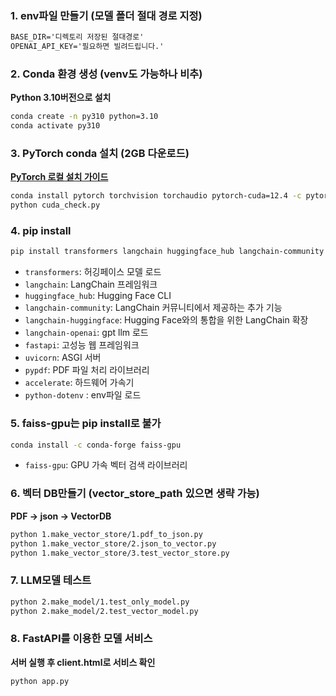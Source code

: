 <!-- 설명서.md -->

### 1. env파일 만들기 (모델 폴더 절대 경로 지정)
```txt
BASE_DIR='디렉토리 저장된 절대경로'
OPENAI_API_KEY='필요하면 빌려드립니다.'
```


### 2. Conda 환경 생성 (venv도 가능하나 비추)
**Python 3.10버전으로 설치**
```bash
conda create -n py310 python=3.10
conda activate py310
```


### 3. PyTorch conda 설치 (2GB 다운로드)
[**PyTorch 로컬 설치 가이드**](https://pytorch.org/get-started/locally/)
```bash
conda install pytorch torchvision torchaudio pytorch-cuda=12.4 -c pytorch -c nvidia
python cuda_check.py
```


### 4. pip install
```bash
pip install transformers langchain huggingface_hub langchain-community langchain-huggingface langchain_openai fastapi uvicorn pypdf accelerate python-dotenv python-multipart
```
- `transformers`: 허깅페이스 모델 로드
- `langchain`: LangChain 프레임워크
- `huggingface_hub`: Hugging Face CLI
- `langchain-community`: LangChain 커뮤니티에서 제공하는 추가 기능
- `langchain-huggingface`: Hugging Face와의 통합을 위한 LangChain 확장
- `langchain-openai`: gpt llm 로드
- `fastapi`: 고성능 웹 프레임워크
- `uvicorn`: ASGI 서버
- `pypdf`: PDF 파일 처리 라이브러리
- `accelerate`: 하드웨어 가속기
- `python-dotenv` : env파일 로드


### 5. faiss-gpu는 pip install로 불가
```bash
conda install -c conda-forge faiss-gpu
```
- `faiss-gpu`: GPU 가속 벡터 검색 라이브러리


### 6. 벡터 DB만들기 (vector_store_path 있으면 생략 가능)
**PDF -> json -> VectorDB**
```bash
python 1.make_vector_store/1.pdf_to_json.py
python 1.make_vector_store/2.json_to_vector.py
python 1.make_vector_store/3.test_vector_store.py
```


### 7. LLM모델 테스트
```bash
python 2.make_model/1.test_only_model.py
python 2.make_model/2.test_vector_model.py
```


### 8. FastAPI를 이용한 모델 서비스
**서버 실행 후 client.html로 서비스 확인**
```bash
python app.py
```